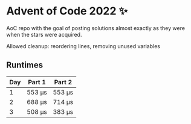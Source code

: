 # Advent of Code 2022 ✨

AoC repo with the goal of posting solutions almost exactly as they were when the stars were acquired.

Allowed cleanup: reordering lines, removing unused variables

## Runtimes
|   Day | Part 1   | Part 2   |
|-------|----------|----------|
|     1 | 553 µs   | 553 µs   |
|     2 | 688 µs   | 714 µs   |
|     3 | 508 µs   | 383 µs   |